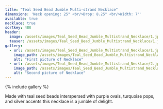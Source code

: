 ```yaml
---
title: "Teal Seed Bead Jumble Multi-strand Necklace"
dimensions: 'Neck opening: 25" <br/>Drop: 8.25" <br/>Width: 7"'
available: true
necklace: true
sortkey: 480
header:
  image: /assets/images/Teal_Seed_Bead_Jumble_Multistrand_Necklace/1.jpg
  teaser: /assets/images/Teal_Seed_Bead_Jumble_Multistrand_Necklace/1.jpg
gallery:
  - url: /assets/images/Teal_Seed_Bead_Jumble_Multistrand_Necklace/1.jpg
    image_path: /assets/images/Teal_Seed_Bead_Jumble_Multistrand_Necklace/1.jpg
    alt: "First picture of Necklace"
  - url: /assets/images/Teal_Seed_Bead_Jumble_Multistrand_Necklace/2.jpg
    image_path: /assets/images/Teal_Seed_Bead_Jumble_Multistrand_Necklace/2.jpg
    alt: "Second picture of Necklace"
---
```



{% include gallery %}

Made with teal seed beads interspersed with purple ovals, turquoise pops, and silver accents this necklace is a jumble of delight.